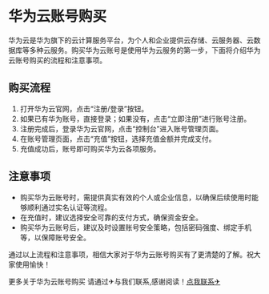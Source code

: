 # 华为云账号购买

华为云是华为旗下的云计算服务平台，为个人和企业提供云存储、云服务器、云数据库等多种云服务。购买华为云账号是使用华为云服务的第一步，下面将介绍华为云账号购买的流程和注意事项。

## 购买流程

1. 打开华为云官网，点击“注册/登录”按钮。
2. 如果已有华为账号，直接登录；如果没有，点击“立即注册”进行账号注册。
3. 注册完成后，登录华为云官网，点击“控制台”进入账号管理页面。
4. 在账号管理页面，点击“充值”按钮，选择充值金额并完成支付。
5. 充值成功后，账号即可购买华为云各项服务。

## 注意事项

- 购买华为云账号时，需提供真实有效的个人或企业信息，以确保后续使用时能够顺利通过实名认证等流程。
- 在充值时，建议选择安全可靠的支付方式，确保资金安全。
- 购买华为云账号后，建议及时设置账号安全策略，包括密码强度、绑定手机等，以保障账号安全。

通过以上流程和注意事项，相信大家对于华为云账号购买有了更清楚的了解。祝大家使用愉快！

更多关于华为云账号购买 请通过✈与我们联系,感谢阅读！[点我联系✈](https://us.k02.cc)